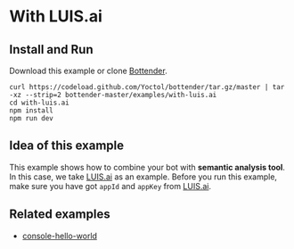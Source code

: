 # With LUIS.ai

## Install and Run

Download this example or clone [Bottender](https://github.com/Yoctol/bottender).

```
curl https://codeload.github.com/Yoctol/bottender/tar.gz/master | tar -xz --strip=2 bottender-master/examples/with-luis.ai
cd with-luis.ai
npm install
npm run dev
```

## Idea of this example

This example shows how to combine your bot with **semantic analysis tool**. In
this case, we take [LUIS.ai](https://www.luis.ai/) as an example. Before you run
this example, make sure you have got `appId` and `appKey` from
[LUIS.ai](https://www.luis.ai/).

## Related examples

* [console-hello-world](../console-hello-world)
